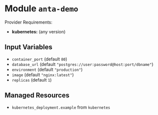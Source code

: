 
# Module `anta-demo`

Provider Requirements:
* **kubernetes:** (any version)

## Input Variables
* `container_port` (default `80`)
* `database_url` (default `"postgres://user:password@host:port/dbname"`)
* `environment` (default `"production"`)
* `image` (default `"nginx:latest"`)
* `replicas` (default `1`)

## Managed Resources
* `kubernetes_deployment.example` from `kubernetes`

